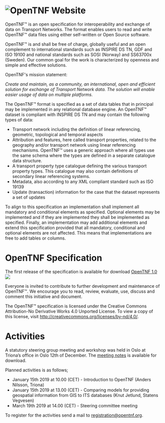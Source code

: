 <h1><img src="https://OpenTNF.github.io/logo.png" tag="  OpenTNF" style="float: left"> OpenTNF Website</h1>

OpenTNF™ is an open specification for interoperability and exchange of data on Transport Networks. The format enables users to read and write OpenTNF™ data files using either self-written or Open Source software. 

OpenTNF™ is and shall be free of charge, globally useful and an open complement to international standards such as INSPIRE DS TN, GDF and ISO 19100 and national standards such as SOSI (Norway) and SS63700x (Sweden). Our common goal for the work is characterized by openness and simple and effective solutions.

OpenTNF's mission statement:

_Create and maintain, as a community, an international, open and efficient solution for exchange of Transport Network data. The solution will enable easier usage of data on multiple platforms._

The OpenTNF™ format is specified as a set of data tables that in principal may be implemented in any relational database engine. An OpenTNF™ dataset is compliant with INSPIRE DS TN and may contain the following types of data:

* Transport network including the definition of linear referencing, geometric, topological and temporal aspects
* Attribution and features, here called transport properties, related to the geography and/or transport network using linear referencing mechanisms. OpenTNF™ uses a generic approach where all types use the same schema where the types are defined in a separate catalogue data structure.
* A transport property type catalogue defining the various transport property types. This catalogue may also contain definitions of secondary linear referencing systems.
* Metadata, also according to any XML compliant standard such as ISO 19139
* Update (transaction) information for the case that the dataset represents a set of updates

To align to this specification an implementation shall implement all mandatory and conditional elements as specified. Optional elements may be implemented and if they are implemented they shall be implemented as specified. Finally, an implementation may add additional elements and extend this specification provided that all mandatory, conditional and optional elements are not affected. This means that implementations are free to add tables or columns.

# OpenTNF Specification

The first release of the specification is available for download <a href="https://OpenTNF.github.io/OpenTNF%20-%20white%20paper.pdf" target="_blank">OpenTNF 1.0  <img src="https://OpenTNF.github.io/pdf_icon.png" tag="pdf"></a>

Everyone is invited to contribute to further development and maintenance of OpenTNF™. We encourage you to read, review, evaluate, use, discuss and comment this initiative and document.

The OpenTNF™ specification is licensed under the Creative Commons Attribution-No Derivative Works 4.0 Unported License. To view a copy of this license, visit http://creativecommons.org/licenses/by-nd/4.0/.

# Activities

A statutory steering group meeting and workshop was held in Oslo at Triona’s office in Oslo 12th of December. The <a href="https://github.com/OpenTNF/opentnf/blob/master/meeting%20notes/Meeting%20notes%20OpenTNF%202018-11-20.pdf" target="_blank">meeting notes</a> is available for download.

Planned activities is as follows;

* January 15th 2019 at 10.00 (CET)  - Introduction to OpenTNF (Anders Nilsson, Triona)
* 	January 15th  2019 at 13.00 (CET)  - Comparing models for providing geospatial information from GIS to ITS databases (Knut Jetlund, Statens Vegvesen)
*	March 19th 2019 at 14.00 (CET) - Steering committee meeting

To register for the activities send a mail to <registration@opentnf.org>.


